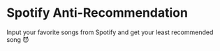 # Spotify Anti-Recommendation 
Input your favorite songs from Spotify and get your least recommended song 😈
